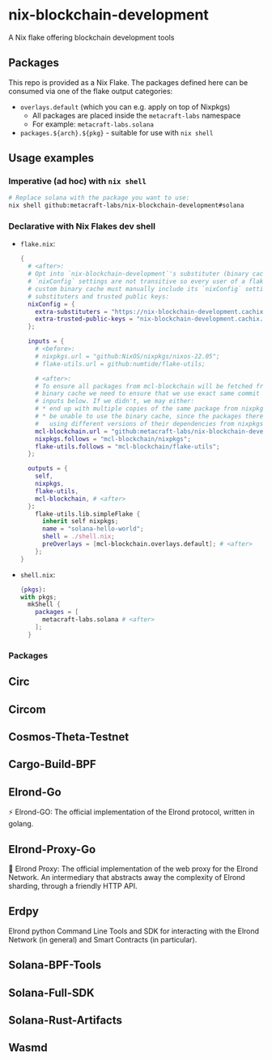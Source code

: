 # nix-blockchain-development

A Nix flake offering blockchain development tools

## Packages

This repo is provided as a Nix Flake. The packages defined here can be consumed
via one of the flake output categories:

* `overlays.default` (which you can e.g. apply on top of Nixpkgs)
  * All packages are placed inside the `metacraft-labs` namespace
  * For example: `metacraft-labs.solana`
* `packages.${arch}.${pkg}` - suitable for use with `nix shell`

## Usage examples

### Imperative (ad hoc) with `nix shell`

```sh
# Replace solana with the package you want to use:
nix shell github:metacraft-labs/nix-blockchain-development#solana
```

### Declarative with Nix Flakes dev shell

* `flake.nix`:

  ```nix
  {
    # <after>:
    # Opt into `nix-blockchain-development`'s substituter (binary cache).
    # `nixConfig` settings are not transitive so every user of a flake with a
    # custom binary cache must manually include its `nixConfig` settings for
    # substituters and trusted public keys:
    nixConfig = {
      extra-substituters = "https://nix-blockchain-development.cachix.org";
      extra-trusted-public-keys = "nix-blockchain-development.cachix.org-1:Ekei3RuW3Se+P/UIo6Q/oAgor/fVhFuuuX5jR8K/cdg=";
    };

    inputs = {
      # <before>:
      # nixpkgs.url = "github:NixOS/nixpkgs/nixos-22.05";
      # flake-utils.url = github:numtide/flake-utils;

      # <after>:
      # To ensure all packages from mcl-blockchain will be fetched from its
      # binary cache we need to ensure that we use exact same commit hash of the
      # inputs below. If we didn't, we may either:
      # * end up with multiple copies of the same package from nixpkgs
      # * be unable to use the binary cache, since the packages there where
      #   using different versions of their dependencies from nixpkgs
      mcl-blockchain.url = "github:metacraft-labs/nix-blockchain-development";
      nixpkgs.follows = "mcl-blockchain/nixpkgs";
      flake-utils.follows = "mcl-blockchain/flake-utils";
    };

    outputs = {
      self,
      nixpkgs,
      flake-utils,
      mcl-blockchain, # <after>
    }:
      flake-utils.lib.simpleFlake {
        inherit self nixpkgs;
        name = "solana-hello-world";
        shell = ./shell.nix;
        preOverlays = [mcl-blockchain.overlays.default]; # <after>
      };
  }
  ```

* `shell.nix`:

  ```nix
  {pkgs}:
  with pkgs;
    mkShell {
      packages = [
        metacraft-labs.solana # <after>
      ];
    }
  ```

### Packages

## Circ
## Circom
## Cosmos-Theta-Testnet
## Cargo-Build-BPF
## Elrond-Go
⚡ Elrond-GO: The official implementation of the Elrond protocol, written in golang.
## Elrond-Proxy-Go
🐙 Elrond Proxy: The official implementation of the web proxy for the Elrond Network. An intermediary that abstracts away the complexity of Elrond sharding, through a friendly HTTP API.
## Erdpy
Elrond python Command Line Tools and SDK for interacting with the Elrond Network (in general) and Smart Contracts (in particular).
## Solana-BPF-Tools
## Solana-Full-SDK
## Solana-Rust-Artifacts
## Wasmd
